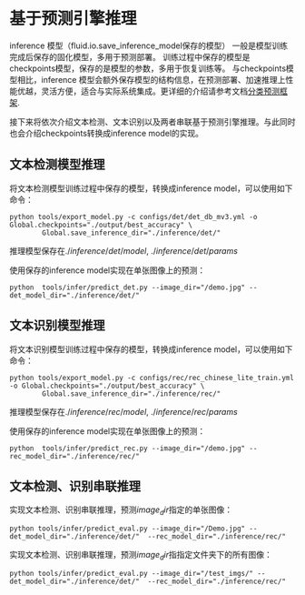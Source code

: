 
# 基于预测引擎推理

inference 模型（fluid.io.save_inference_model保存的模型）
一般是模型训练完成后保存的固化模型，多用于预测部署。
训练过程中保存的模型是checkpoints模型，保存的是模型的参数，多用于恢复训练等。
与checkpoints模型相比，inference 模型会额外保存模型的结构信息，在预测部署、加速推理上性能优越，灵活方便，适合与实际系统集成。更详细的介绍请参考文档[分类预测框架](https://paddleclas.readthedocs.io/zh_CN/latest/extension/paddle_inference.html).

接下来将依次介绍文本检测、文本识别以及两者串联基于预测引擎推理。与此同时也会介绍checkpoints转换成inference model的实现。


## 文本检测模型推理

将文本检测模型训练过程中保存的模型，转换成inference model，可以使用如下命令：

```
python tools/export_model.py -c configs/det/det_db_mv3.yml -o Global.checkpoints="./output/best_accuracy" \
        Global.save_inference_dir="./inference/det/"
```

推理模型保存在$./inference/det/model$, $./inference/det/params$

使用保存的inference model实现在单张图像上的预测：

```
python  tools/infer/predict_det.py --image_dir="/demo.jpg" --det_model_dir="./inference/det/"
```


## 文本识别模型推理

将文本识别模型训练过程中保存的模型，转换成inference model，可以使用如下命令：

```
python tools/export_model.py -c configs/rec/rec_chinese_lite_train.yml -o Global.checkpoints="./output/best_accuracy" \
        Global.save_inference_dir="./inference/rec/"
```

推理模型保存在$./inference/rec/model$, $./inference/rec/params$

使用保存的inference model实现在单张图像上的预测：

```
python  tools/infer/predict_rec.py --image_dir="/demo.jpg" --rec_model_dir="./inference/rec/"
```

## 文本检测、识别串联推理

实现文本检测、识别串联推理，预测$image_dir$指定的单张图像：
```
python tools/infer/predict_eval.py --image_dir="/Demo.jpg" --det_model_dir="./inference/det/"  --rec_model_dir="./inference/rec/"
```

实现文本检测、识别串联推理，预测$image_dir$指指定文件夹下的所有图像：

```
python tools/infer/predict_eval.py --image_dir="/test_imgs/" --det_model_dir="./inference/det/"  --rec_model_dir="./inference/rec/"
```
